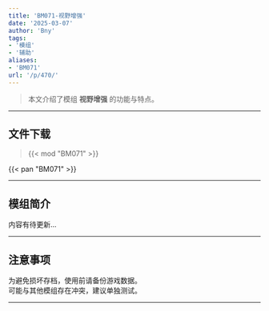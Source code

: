 ```yaml
---
title: 'BM071-视野增强'
date: '2025-03-07'
author: 'Bny'
tags:
- '模组'
- '辅助'
aliases:
- 'BM071'
url: '/p/470/'
---
```


> 本文介绍了模组 **视野增强** 的功能与特点。

---

## 文件下载  

> {{< mod "BM071" >}}  

{{< pan "BM071" >}}  

---

## 模组简介

>  
内容有待更新...  

---

## 注意事项

>  
为避免损坏存档，使用前请备份游戏数据。  
可能与其他模组存在冲突，建议单独测试。  

---

